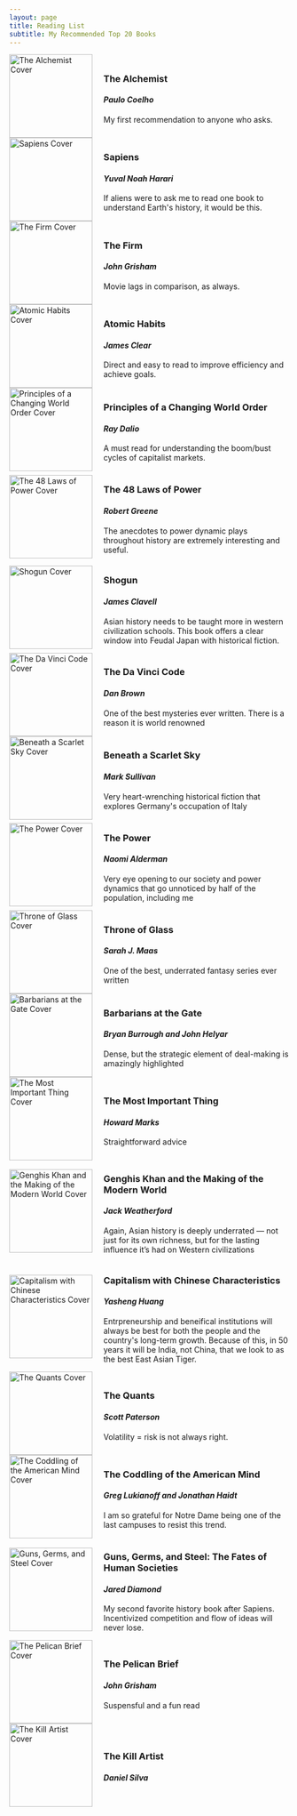 ```yaml
---
layout: page
title: Reading List
subtitle: My Recommended Top 20 Books
---
```


<!-- Image on left, text on right -->

<div style="display: flex; align-items: center;">
  <img src="/assets/img/alchemist.jpg" alt="The Alchemist Cover" style="width: 150px; margin-right: 20px;">
  <div>
    <h3>The Alchemist</h3>
    <h4><em>Paulo Coelho</em></h4>
    <p>My first recommendation to anyone who asks.</p>
  </div>
</div>

<div style="display: flex; align-items: center;">
  <img src="/assets/img/Sapiens.jpg" alt="Sapiens Cover" style="width: 150px; margin-right: 20px;">
  <div>
    <h3>Sapiens</h3>
    <h4><em>Yuval Noah Harari</em></h4>
    <p>If aliens were to ask me to read one book to understand Earth's history, it would be this.</p>
  </div>
</div>

<div style="display: flex; align-items: center;">
  <img src="/assets/img/TheFirm.jpeg" alt="The Firm Cover" style="width: 150px; margin-right: 20px;">
  <div>
    <h3>The Firm</h3>
    <h4><em>John Grisham</em></h4>
    <p>Movie lags in comparison, as always.</p>
  </div>
</div>

<div style="display: flex; align-items: center;">
  <img src="/assets/img/atomic.jpg" alt="Atomic Habits Cover" style="width: 150px; margin-right: 20px;">
  <div>
    <h3>Atomic Habits</h3>
    <h4><em>James Clear</em></h4>
    <p>Direct and easy to read to improve efficiency and achieve goals.</p>
  </div>
</div>

<div style="display: flex; align-items: center;">
  <img src="/assets/img/principles_world.jpg" alt="Principles of a Changing World Order Cover" style="width: 150px; margin-right: 20px;">
  <div>
    <h3>Principles of a Changing World Order</h3>
    <h4><em>Ray Dalio</em></h4>
    <p>A must read for understanding the boom/bust cycles of capitalist markets.</p>
  </div>
</div>

<div style="display: flex; align-items: center;">
  <img src="/assets/img/power.png" alt="The 48 Laws of Power Cover" style="width: 150px; margin-right: 20px;">
  <div>
    <h3>The 48 Laws of Power</h3>
    <h4><em>Robert Greene</em></h4>
    <p>The anecdotes to power dynamic plays throughout history are extremely interesting and useful.</p>
  </div>
</div>

<div style="display: flex; align-items: center;">
  <img src="/assets/img/shogun.jpg" alt="Shogun Cover" style="width: 150px; margin-right: 20px;">
  <div>
    <h3>Shogun</h3>
    <h4><em>James Clavell</em></h4>
    <p>Asian history needs to be taught more in western civilization schools. This book offers a clear window into Feudal Japan with historical fiction.</p>
  </div>
</div>

<div style="display: flex; align-items: center;">
  <img src="/assets/img/davinci.jpeg" alt="The Da Vinci Code Cover" style="width: 150px; margin-right: 20px;">
  <div>
    <h3>The Da Vinci Code</h3>
    <h4><em>Dan Brown</em></h4>
    <p>One of the best mysteries ever written. There is a reason it is world renowned</p>
  </div>
</div>

<div style="display: flex; align-items: center;">
  <img src="/assets/img/scarlet.jpeg" alt="Beneath a Scarlet Sky Cover" style="width: 150px; margin-right: 20px;">
  <div>
    <h3>Beneath a Scarlet Sky</h3>
    <h4><em>Mark Sullivan</em></h4>
    <p>Very heart-wrenching historical fiction that explores Germany's occupation of Italy</p>
  </div>
</div>

<div style="display: flex; align-items: center;">
  <img src="/assets/img/the_power.jpeg" alt="The Power Cover" style="width: 150px; margin-right: 20px;">
  <div>
    <h3>The Power</h3>
    <h4><em>Naomi Alderman</em></h4>
    <p>Very eye opening to our society and power dynamics that go unnoticed by half of the population, including me</p>
  </div>
</div>

<div style="display: flex; align-items: center;">
  <img src="/assets/img/throne.jpeg" alt="Throne of Glass Cover" style="width: 150px; margin-right: 20px;">
  <div>
    <h3>Throne of Glass</h3>
    <h4><em>Sarah J. Maas</em></h4>
    <p>One of the best, underrated fantasy series ever written</p>
  </div>
</div>

<div style="display: flex; align-items: center;">
  <img src="/assets/img/Barbarians.jpg" alt="Barbarians at the Gate Cover" style="width: 150px; margin-right: 20px;">
  <div>
    <h3>Barbarians at the Gate</h3>
    <h4><em>Bryan Burrough and John Helyar</em></h4>
    <p>Dense, but the strategic element of deal-making is amazingly highlighted</p>
  </div>
</div>

<div style="display: flex; align-items: center;">
  <img src="/assets/img/important.jpeg" alt="The Most Important Thing Cover" style="width: 150px; margin-right: 20px;">
  <div>
    <h3>The Most Important Thing</h3>
    <h4><em>Howard Marks</em></h4>
    <p>Straightforward advice</p>
  </div>
</div>

<div style="display: flex; align-items: center;">
  <img src="/assets/img/genghis.jpeg" alt="Genghis Khan and the Making of the Modern World Cover" style="width: 150px; margin-right: 20px;">
  <div>
    <h3>Genghis Khan and the Making of the Modern World</h3>
    <h4><em>Jack Weatherford</em></h4>
    <p>Again, Asian history is deeply underrated — not just for its own richness, but for the lasting influence it’s had on Western civilizations</p>
  </div>
</div>

<div style="display: flex; align-items: center;">
  <img src="/assets/img/chinese.jpeg" alt="Capitalism with Chinese Characteristics Cover" style="width: 150px; margin-right: 20px;">
  <div>
    <h3>Capitalism with Chinese Characteristics</h3>
    <h4><em>Yasheng Huang</em></h4>
    <p>Entrpreneurship and beneifical institutions will always be best for both the people and the country's long-term growth. Because of this, in 50 years it will be India, not China, that we look to as the best East Asian Tiger.</p>
  </div>
</div>

<div style="display: flex; align-items: center;">
  <img src="/assets/img/quants.jpeg" alt="The Quants Cover" style="width: 150px; margin-right: 20px;">
  <div>
    <h3>The Quants</h3>
    <h4><em>Scott Paterson</em></h4>
    <p>Volatility = risk is not always right.</p>
  </div>
</div>

<div style="display: flex; align-items: center;">
  <img src="/assets/img/coddling.jpg" alt="The Coddling of the American Mind Cover" style="width: 150px; margin-right: 20px;">
  <div>
    <h3>The Coddling of the American Mind</h3>
    <h4><em>Greg Lukianoff and Jonathan Haidt</em></h4>
    <p>I am so grateful for Notre Dame being one of the last campuses to resist this trend.</p>
  </div>
</div>

<div style="display: flex; align-items: center;">
  <img src="/assets/img/guns.jpeg" alt="Guns, Germs, and Steel Cover" style="width: 150px; margin-right: 20px;">
  <div>
    <h3>Guns, Germs, and Steel: The Fates of Human Societies</h3>
    <h4><em>Jared Diamond</em></h4>
    <p>My second favorite history book after Sapiens. Incentivized competition and flow of ideas will never lose.</p>
  </div>
</div>

<div style="display: flex; align-items: center;">
  <img src="/assets/img/Pelican.jpeg" alt="The Pelican Brief Cover" style="width: 150px; margin-right: 20px;">
  <div>
    <h3>The Pelican Brief</h3>
    <h4><em>John Grisham</em></h4>
    <p>Suspensful and a fun read</p>
  </div>
</div>

<div style="display: flex; align-items: center;">
  <img src="/assets/img/artist.jpeg" alt="The Kill Artist Cover" style="width: 150px; margin-right: 20px;">
  <div>
    <h3>The Kill Artist</h3>
    <h4><em>Daniel Silva</em></h4>
    <p></p>
  </div>
</div>
